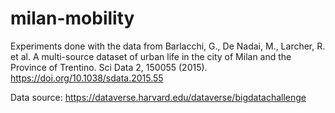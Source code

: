 # milan-mobility
Experiments done with the data from Barlacchi, G., De Nadai, M., Larcher, R. et al. A multi-source dataset of urban life in the city of Milan and the Province of Trentino. Sci Data 2, 150055 (2015). https://doi.org/10.1038/sdata.2015.55

Data source: https://dataverse.harvard.edu/dataverse/bigdatachallenge
